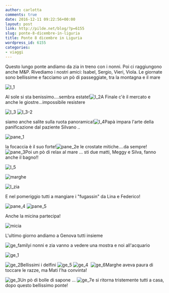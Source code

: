 ```yaml
---
author: carlotta
comments: true
date: 2016-12-11 09:22:56+00:00
layout: post
link: http://pilde.net/blog/?p=6155
slug: ponte-8-dicembre-in-liguria
title: Ponte 8 dicembre in Liguria
wordpress_id: 6155
categories:
- viaggi
---
```


Questo lungo ponte andiamo da zia in treno con i nonni. Poi ci raggiungono anche M&P. Rivediamo i nostri amici: Isabel, Sergio, Vieri, Viola. Le giornate sono bellissime e facciamo un pò di passeggiate, tra la montagna e il mare

![l_1](http://pilde.net/blog/wp-content/uploads/2017/01/l_1.jpg)

Al sole si sta benissimo....sembra estate!![l_2](http://pilde.net/blog/wp-content/uploads/2017/01/l_2.jpg)A Finale c'è il mercato e anche le giostre...impossibile resistere

![l_3](http://pilde.net/blog/wp-content/uploads/2017/01/l_3.jpg) ![l_3-2](http://pilde.net/blog/wp-content/uploads/2017/01/l_3-2.jpg)

siamo anche salite sulla ruota panoramica!![l_4](http://pilde.net/blog/wp-content/uploads/2017/01/l_4.jpg)Papà impara l'arte della panificazione dal paziente Silvano ..

![pane_1](http://pilde.net/blog/wp-content/uploads/2017/01/pane_1.png)

la focaccia è il suo forte!![pane_2](http://pilde.net/blog/wp-content/uploads/2017/01/pane_2.png)e le crostate mitiche....da sempre! ![pane_3](http://pilde.net/blog/wp-content/uploads/2017/01/pane_3.png)Poi un pò di relax al mare ... sti due matti, Meggy e Silva, fanno anche il bagno!!

![l_5](http://pilde.net/blog/wp-content/uploads/2017/01/l_5.png)

![marghe](http://pilde.net/blog/wp-content/uploads/2016/12/marghe.png)

![l_zia](http://pilde.net/blog/wp-content/uploads/2016/12/l_zia.jpg)

E nel pomeriggio tutti a mangiare i "fugassin" da Lina e Federico!

![pane_4](http://pilde.net/blog/wp-content/uploads/2017/01/pane_4.png) ![pane_5](http://pilde.net/blog/wp-content/uploads/2017/01/pane_5.jpg)

Anche la micina partecipa!

![micia](http://pilde.net/blog/wp-content/uploads/2017/01/micia.jpg)

L'ultimo giorno andiamo a Genova tutti insieme

![ge_family](http://pilde.net/blog/wp-content/uploads/2017/01/ge_family.jpg)i nonni e zia vanno a vedere una mostra e noi all'acquario

![ge_1](http://pilde.net/blog/wp-content/uploads/2017/01/ge_1.jpg)

![ge_2](http://pilde.net/blog/wp-content/uploads/2017/01/ge_2.jpg)Bellissimi i delfini ![ge_5](http://pilde.net/blog/wp-content/uploads/2017/01/ge_5.jpg) ![ge_4](http://pilde.net/blog/wp-content/uploads/2017/01/ge_4.jpg)  ![ge_6](http://pilde.net/blog/wp-content/uploads/2017/01/ge_6.jpg)Marghe aveva paura di toccare le razze, ma Mati l'ha convinta!

![ge_3](http://pilde.net/blog/wp-content/uploads/2017/01/ge_3.jpg)Un pò di bolle di sapone ... ![ge_7](http://pilde.net/blog/wp-content/uploads/2017/01/ge_7.jpg)e si ritorna tristemente tutti a casa, dopo questo bellissimo ponte!
